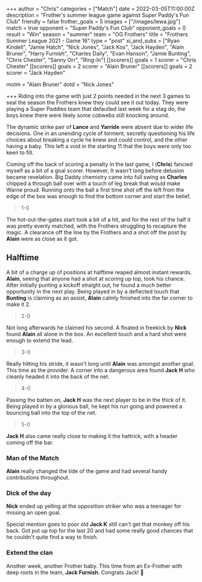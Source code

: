 +++
author = "Chris"
categories = ["Match"]
date = 2022-03-05T11:00:00Z
description = "Frother's summer league game against Super Paddy's Fun Club"
friendly = false
frother_goals = 5
images = ["/images/lewa.jpg"]
match = true
opponent = "Super Paddy's Fun Club"
opponent_goals = 0
result = "Win"
season = "summer"
team = "OG Frothers"
title = "Frothers Summer League 2021 - Game 16"
type = "post"
xi_and_subs = ["Ryan Kindell", "Jamie Hatch", "Nick Jones", "Jack Kos", "Jack Hayden", "Alain Bruner", "Harry Furnish", "Charles Daily", "Evan Hanson", "Jamie Bunting", "Chris Chester", "Sanny Orr", "Ring-In"]
[[scorers]]
goals = 1
scorer = "Chris Chester"
[[scorers]]
goals = 2
scorer = "Alain Bruner"
[[scorers]]
goals = 2
scorer = "Jack Hayden"

motm = "Alain Bruner"
dotd = "Nick Jones"

+++
Riding into the game with just 2 points needed in the next 3 games to seal the season the Frothers knew they could see it out today. They were playing a Super Paddies team that defaulted last week for a stag do, the boys knew there were likely some cobwebs still knocking around.

The dynamic strike pair of **Lance** and **Yarride** were absent due to wider life decisions. One in an unending cycle of torment, secretly questioning his life choices about breaking a cycle he knew and could control, and the other having a baby. This left a void in the starting 11 that the boys were only too keen to fill.

Coming off the back of scoring a penalty in the last game, I (**Chris**) fancied myself as a bit of a goal scorer. However, It wasn't long before delusion became revelation. Big Daddy chemistry came into full swing as **Charles** chipped a through ball over with a touch of leg break that would make Warne proud. Running onto the ball a first time shot off the left from the edge of the box was enough to find the bottom corner and start the belief.

> 1-0

The hot-out-the-gates start took a bit of a hit, and for the rest of the half it was pretty evenly matched, with the Frothers struggling to recapture the magic. A clearance off the line by the Frothers and a shot off the post by **Alain** were as close as it got.

## Halftime

A bit of a charge up of positions at halftime reaped almost instant rewards. **Alain**, seeing that anyone had a shot at scoring up top, took his chance. After initially punting a kickoff straight out, he found a much better opportunity in the next play. Being played in by a deflected touch that **Bunting** is claiming as an assist, **Alain** calmly finished into the far corner to make it 2.

> 2-0

Not long afterwards he claimed his second. A floated in freekick by **Nick** found **Alain** all alone in the box. An excellent touch and a hard shot were enough to extend the lead.

> 3-0

Really hitting his stride, it wasn't long until **Alain** was amongst another goal. This time as the provider. A corner into a dangerous area found **Jack H** who cleanly headed it into the back of the net.

> 4-0

Passing the batten on, **Jack H** was the next player to be in the thick of it. Being played in by a glorious ball, he kept his run going and powered a bouncing ball into the top of the net.

> 5-0

**Jack H** also came really close to making it the hattrick, with a header coming off the bar.

### Man of the Match

**Alain** really changed the tide of the game and had several handy contributions throughout.

### Dick of the day

**Nick** ended up yelling at the opposition striker who was a teenager for missing an open goal.

Special mention goes to poor old **Jack K** still can't get that monkey off his back. Got put up top for the last 20 and had some really good chances that he couldn't quite find a way to finish.

### Extend the clan

Another week, another Frother baby. This time from an Ex-Frother with deep roots in the team, **Jack Furnish**. Congrats Jack! 👼